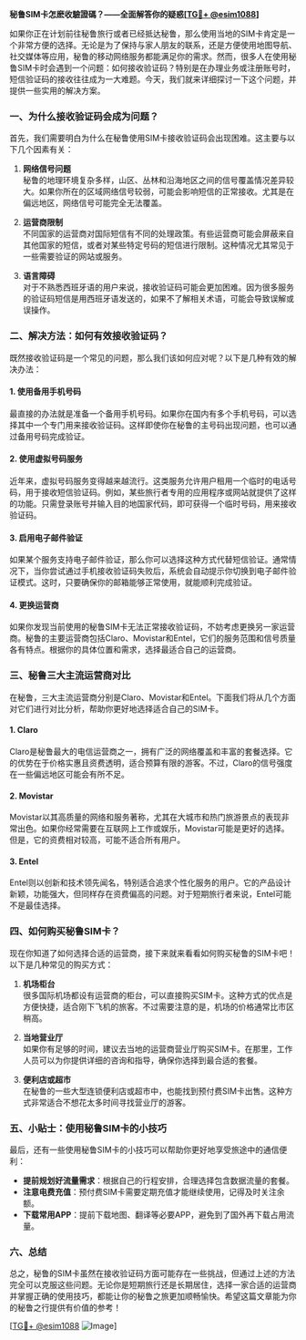 **秘鲁SIM卡怎麽收驗證碼？——全面解答你的疑惑[[TG💪+ @esim1088](https://t.me/s/esim1088)]**

如果你正在计划前往秘鲁旅行或者已经抵达秘鲁，那么使用当地的SIM卡肯定是一个非常方便的选择。无论是为了保持与家人朋友的联系，还是方便使用地图导航、社交媒体等应用，秘鲁的移动网络服务都能满足你的需求。然而，很多人在使用秘鲁SIM卡时会遇到一个问题：如何接收验证码？特别是在办理业务或注册账号时，短信验证码的接收往往成为一大难题。今天，我们就来详细探讨一下这个问题，并提供一些实用的解决方案。

### 一、为什么接收验证码会成为问题？

首先，我们需要明白为什么在秘鲁使用SIM卡接收验证码会出现困难。这主要与以下几个因素有关：

1. **网络信号问题**  
   秘鲁的地理环境复杂多样，山区、丛林和沿海地区之间的信号覆盖情况差异较大。如果你所在的区域网络信号较弱，可能会影响短信的正常接收。尤其是在偏远地区，网络信号可能完全无法覆盖。

2. **运营商限制**  
   不同国家的运营商对国际短信有不同的处理政策。有些运营商可能会屏蔽来自其他国家的短信，或者对某些特定号码的短信进行限制。这种情况尤其常见于一些需要验证的网站或服务。

3. **语言障碍**  
   对于不熟悉西班牙语的用户来说，接收验证码可能会更加困难。因为很多服务的验证码短信是用西班牙语发送的，如果不了解相关术语，可能会导致误解或误操作。

### 二、解决方法：如何有效接收验证码？

既然接收验证码是一个常见的问题，那么我们该如何应对呢？以下是几种有效的解决办法：

#### 1. 使用备用手机号码
最直接的办法就是准备一个备用手机号码。如果你在国内有多个手机号码，可以选择其中一个专门用来接收验证码。这样即使你在秘鲁的主号码出现问题，也可以通过备用号码完成验证。

#### 2. 使用虚拟号码服务
近年来，虚拟号码服务变得越来越流行。这类服务允许用户租用一个临时的电话号码，用于接收短信验证码。例如，某些旅行者专用的应用程序或网站就提供了这样的功能。只需登录账号并输入目的地国家代码，即可获得一个临时号码，用来接收验证码。

#### 3. 启用电子邮件验证
如果某个服务支持电子邮件验证，那么你可以选择这种方式代替短信验证。通常情况下，当你尝试通过手机接收验证码失败后，系统会自动提示你切换到电子邮件验证模式。这时，只要确保你的邮箱能够正常使用，就能顺利完成验证。

#### 4. 更换运营商
如果你发现当前使用的秘鲁SIM卡无法正常接收验证码，不妨考虑更换另一家运营商。秘鲁的主要运营商包括Claro、Movistar和Entel，它们的服务范围和信号质量各有特点。根据你的具体位置和需求，选择最适合自己的运营商。

### 三、秘鲁三大主流运营商对比

在秘鲁，三大主流运营商分别是Claro、Movistar和Entel。下面我们将从几个方面对它们进行对比分析，帮助你更好地选择适合自己的SIM卡。

#### 1. Claro
Claro是秘鲁最大的电信运营商之一，拥有广泛的网络覆盖和丰富的套餐选择。它的优势在于价格实惠且资费透明，适合预算有限的游客。不过，Claro的信号强度在一些偏远地区可能会有所不足。

#### 2. Movistar
Movistar以其高质量的网络和服务著称，尤其在大城市和热门旅游景点的表现非常出色。如果你经常需要在互联网上工作或娱乐，Movistar可能是更好的选择。但是，它的资费相对较高，可能不适合所有用户。

#### 3. Entel
Entel则以创新和技术领先闻名，特别适合追求个性化服务的用户。它的产品设计新颖，功能强大，但同样存在资费偏高的问题。对于短期旅行者来说，Entel可能不是最佳选择。

### 四、如何购买秘鲁SIM卡？

现在你知道了如何选择合适的运营商，接下来就来看看如何购买秘鲁的SIM卡吧！以下是几种常见的购买方式：

1. **机场柜台**  
   很多国际机场都设有运营商的柜台，可以直接购买SIM卡。这种方式的优点是方便快捷，适合刚下飞机的旅客。不过需要注意的是，机场的价格通常比市区稍高。

2. **当地营业厅**  
   如果你有足够的时间，建议去当地的运营商营业厅购买SIM卡。在那里，工作人员可以为你提供详细的咨询和指导，确保你选择到最合适的套餐。

3. **便利店或超市**  
   在秘鲁的一些大型连锁便利店或超市中，也能找到预付费SIM卡出售。这种方式非常适合不想花太多时间寻找营业厅的游客。

### 五、小贴士：使用秘鲁SIM卡的小技巧

最后，还有一些使用秘鲁SIM卡的小技巧可以帮助你更好地享受旅途中的通信便利：

- **提前规划好流量需求**：根据自己的行程安排，合理选择包含数据流量的套餐。
- **注意电费充值**：预付费SIM卡需要定期充值才能继续使用，记得及时关注余额。
- **下载常用APP**：提前下载地图、翻译等必要APP，避免到了国外再下载占用流量。

### 六、总结

总之，秘鲁的SIM卡虽然在接收验证码方面可能存在一些挑战，但通过上述的方法完全可以克服这些问题。无论你是短期旅行还是长期居住，选择一家合适的运营商并掌握正确的使用技巧，都能让你的秘鲁之旅更加顺畅愉快。希望这篇文章能为你的秘鲁之行提供有价值的参考！

[[TG💪+ @esim1088](https://t.me/s/esim1088) ![Image](https://i.postimg.cc/4NQfJmqS/Snipaste-2025-05-13-00-14-12.png)]